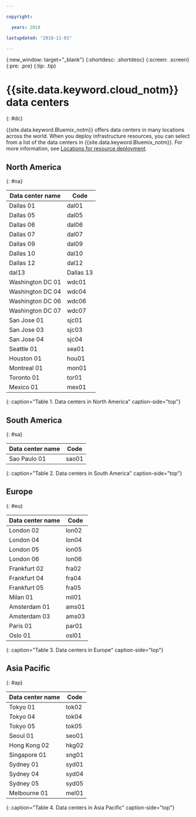 ```yaml
---

copyright:

  years: 2018

lastupdated: "2018-11-01"

---
```


{:new_window: target="_blank"}
{:shortdesc: .shortdesc}
{:screen: .screen}
{:pre: .pre}
{:tip: .tip}

# {{site.data.keyword.cloud_notm}} data centers
{: #dc}

{{site.data.keyword.Bluemix_notm}} offers data centers in many locations across the world. When you deploy infrastructure resources, you can select from a list of the data centers in {{site.data.keyword.Bluemix_notm}}. For more information, see [Locations for resource deployment](ha-regions.html).

## North America
{: #na}

| Data center name | Code |
|----------|---------|
|Dallas 01|dal01|
|Dallas 05|dal05|
|Dallas 06|dal06|
|Dallas 07|dal07|
|Dallas 09|dal09|
|Dallas 10|dal10|
|Dallas 12|dal12|
|dal13|Dallas 13|
|Washington DC 01|wdc01|
|Washington DC 04|wdc04|
|Washington DC 06|wdc06|
|Washington DC 07|wdc07|
|San Jose 01|sjc01|
|San Jose 03|sjc03|
|San Jose 04|sjc04|
|Seattle 01|sea01|
|Houston 01|hou01|
|Montreal 01|mon01|
|Toronto 01|tor01|
|Mexico 01|mex01|
{: caption="Table 1. Data centers in North America" caption-side="top"}

## South America
{: #sa}

| Data center name | Code |
|----------|---------|
|Sao Paulo 01|sao01|
{: caption="Table 2. Data centers in South America" caption-side="top"}

## Europe
{: #eu}

| Data center name | Code |
|----------|---------|
|London 02|lon02|
|London 04|lon04|
|London 05|lon05|
|London 06|lon06|
|Frankfurt 02|fra02|
|Frankfurt 04|fra04|
|Frankfurt 05|fra05|
|Milan 01|mil01|
|Amsterdam 01|ams01|
|Amsterdam 03|ams03|
|Paris 01|par01|
|Oslo 01|osl01|
{: caption="Table 3. Data centers in Europe" caption-side="top"}

## Asia Pacific
{: #ap}

| Data center name | Code |
|----------|---------|
|Tokyo 01|tok02|
|Tokyo 04|tok04|
|Tokyo 05|tok05|
|Seoul 01|seo01|
|Hong Kong 02|hkg02|
|Singapore 01|sng01|
|Sydney 01|syd01|
|Sydney 04|syd04|
|Sydney 05|syd05|
|Melbourne 01|mel01|
{: caption="Table 4. Data centers in Asia Pacific" caption-side="top"}
